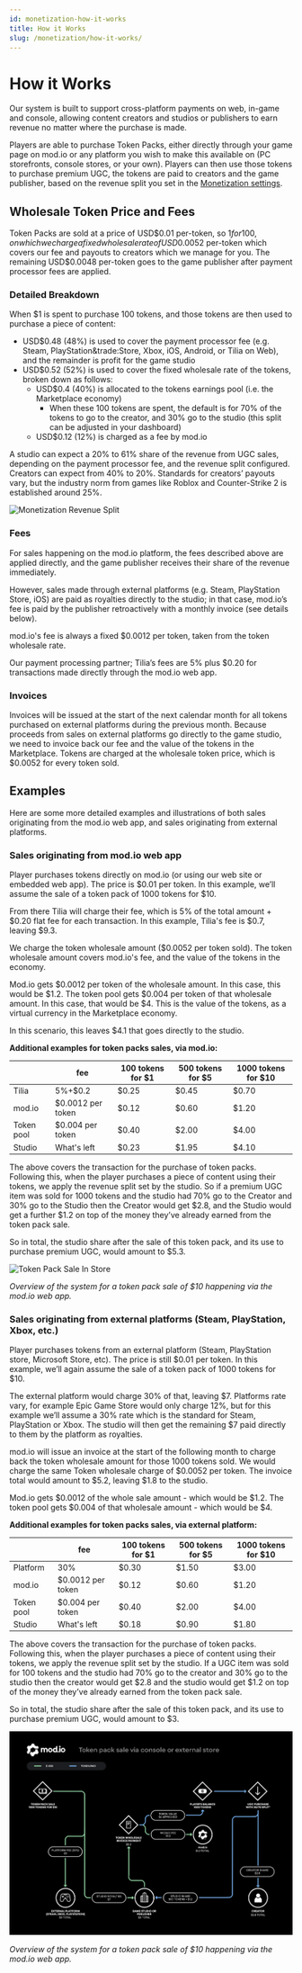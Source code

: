 ```yaml
---
id: monetization-how-it-works
title: How it Works
slug: /monetization/how-it-works/
---
```


# How it Works

Our system is built to support cross-platform payments on web, in-game and console, allowing content creators and studios or publishers to earn revenue no matter where the purchase is made.

Players are able to purchase Token Packs, either directly through your game page on mod.io or any platform you wish to make this available on (PC storefronts, console stores, or your own). Players can then use those tokens to purchase premium UGC, the tokens are paid to creators and the game publisher, based on the revenue split you set in the [Monetization settings](/monetization/onboarding/#monetization-settings).

## Wholesale Token Price and Fees

Token Packs are sold at a price of USD$0.01 per-token, so $1 for 100, on which we charge a fixed wholesale rate of USD$0.0052 per-token which covers our fee and payouts to creators which we manage for you. The remaining USD$0.0048 per-token goes to the game publisher after payment processor fees are applied.

### Detailed Breakdown

When $1 is spent to purchase 100 tokens, and those tokens are then used to purchase a piece of content:

* USD$0.48 (48%) is used to cover the payment processor fee (e.g. Steam, PlayStation&trade:Store, Xbox, iOS, Android, or Tilia on Web), and the remainder is profit for the game studio
* USD$0.52 (52%) is used to cover the fixed wholesale rate of the tokens, broken down as follows:
    - USD$0.4 (40%) is allocated to the tokens earnings pool (i.e. the Marketplace economy)
        - When these 100 tokens are spent, the default is for 70% of the tokens to go to the creator, and 30% go to the studio (this split can be adjusted in your dashboard)
    - USD$0.12 (12%) is charged as a fee by mod.io

A studio can expect a 20% to 61% share of the revenue from UGC sales, depending on the payment processor fee, and the revenue split configured. Creators can expect from 40% to 20%. Standards for creators’ payouts vary, but the industry norm from games like Roblox and Counter-Strike 2 is established around 25%.

![Monetization Revenue Split](images/RevenueSplit-black.png)

### Fees

For sales happening on the mod.io platform, the fees described above are applied directly, and the game publisher receives their share of the revenue immediately.

However, sales made through external platforms (e.g. Steam, PlayStation Store, iOS) are paid as royalties directly to the studio; in that case, mod.io’s fee is paid by the publisher retroactively with a monthly invoice (see details below).

mod.io's fee is always a fixed $0.0012 per token, taken from the token wholesale rate.

Our payment processing partner; Tilia’s fees are 5% plus $0.20 for transactions made directly through the mod.io web app.

### Invoices

Invoices will be issued at the start of the next calendar month for all tokens purchased on external platforms during the previous month. Because proceeds from sales on external platforms go directly to the game studio, we need to invoice back our fee and the value of the tokens in the Marketplace. Tokens are charged at the wholesale token price, which is $0.0052 for every token sold.

## Examples

Here are some more detailed examples and illustrations of both sales originating from the mod.io web app, and sales originating from external platforms.

### Sales originating from mod.io web app

Player purchases tokens directly on mod.io (or using our web site or embedded web app). The price is $0.01 per token. In this example, we’ll assume the sale of a token pack of 1000 tokens for $10.

From there Tilia will charge their fee, which is 5% of the total amount + $0.20 flat fee for each transaction. In this example, Tilia's fee is $0.7, leaving $9.3. 

We charge the token wholesale amount ($0.0052 per token sold). The token wholesale amount covers mod.io's fee, and the value of the tokens in the economy.

Mod.io gets $0.0012 per token of the wholesale amount. In this case, this would be $1.2. The token pool gets $0.004 per token of that wholesale amount. In this case, that would be $4. This is the value of the tokens, as a virtual currency in the Marketplace economy.

In this scenario, this leaves $4.1 that goes directly to the studio.

**Additional examples for token packs sales, via mod.io:**

|            | **fee**           | **100 tokens for $1** | **500 tokens for $5** | **1000 tokens for $10** |
|------------|-------------------|-----------------------|-----------------------|-------------------------|
| Tilia      | 5%+$0.2           | $0.25                 | $0.45                 | $0.70                   |
| mod.io     | $0.0012 per token | $0.12                 | $0.60                 | $1.20                   |
| Token pool | $0.004 per token  | $0.40                 | $2.00                 | $4.00                   |
| Studio     | What's left       | $0.23                 | $1.95                 | $4.10                   |

The above covers the transaction for the purchase of token packs. Following this, when the player purchases a piece of content using their tokens, we apply the revenue split set by the studio. So if a premium UGC item was sold for 1000 tokens and the studio had 70% go to the Creator and 30% go to the Studio then the Creator would get $2.8, and the Studio would get a further $1.2 on top of the money they’ve already earned from the token pack sale.

So in total, the studio share after the sale of this token pack, and its use to purchase premium UGC, would amount to $5.3.

![Token Pack Sale In Store](images/IntStoreFlow-black.png)

*Overview of the system for a token pack sale of $10 happening via the mod.io web app.*

### Sales originating from external platforms (Steam, PlayStation, Xbox, etc.)

Player purchases tokens from an external platform (Steam, PlayStation store, Microsoft Store, etc). The price is still $0.01 per token. In this example, we’ll again assume the sale of a token pack of 1000 tokens for $10.

The external platform would charge 30% of that, leaving $7. Platforms rate vary, for example Epic Game Store would only charge 12%, but for this example we’ll assume a 30% rate which is the standard for Steam, PlayStation or Xbox. The studio will then get the remaining $7 paid directly to them by the platform as royalties.

mod.io will issue an invoice at the start of the following month to charge back the token wholesale amount for those 1000 tokens sold. We would charge the same Token wholesale charge of $0.0052 per token. The invoice total would amount to $5.2, leaving $1.8 to the studio.

Mod.io gets $0.0012 of the whole sale amount - which would be $1.2.
The token pool gets $0.004 of that wholesale amount - which would be $4.

**Additional examples for token packs sales, via external platform:**

|            | **fee**           | **100 tokens for $1** | **500 tokens for $5** | **1000 tokens for $10** |
|------------|-------------------|-----------------------|-----------------------|-------------------------|
| Platform   | 30%               | $0.30                 | $1.50                 | $3.00                   |
| mod.io     | $0.0012 per token | $0.12                 | $0.60                 | $1.20                   |
| Token pool | $0.004 per token  | $0.40                 | $2.00                 | $4.00                   |
| Studio     | What's left       | $0.18                 | $0.90                 | $1.80                   |

The above covers the transaction for the purchase of token packs. Following this, when the player purchases a piece of content using their tokens, we apply the revenue split set by the studio. If a UGC item was sold for 100 tokens and the studio had 70% go to the creator and 30% go to the studio then the creator would get $2.8 and the studio would get $1.2 on top of the money they’ve already earned from the token pack sale.

So in total, the studio share after the sale of this token pack, and its use to purchase premium UGC, would amount to $3.

![Token Pack Sale External](images/ExtStoreFlow-black.png)

*Overview of the system for a token pack sale of $10 happening via the mod.io web app.*